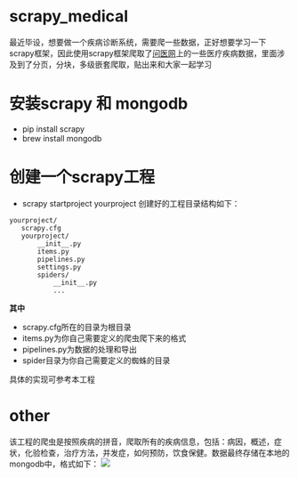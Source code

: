 # scrapy_medical
最近毕设，想要做一个疾病诊断系统，需要爬一些数据，正好想要学习一下scrapy框架，因此使用scrapy框架爬取了[问医网](http://jibing.wenyw.com)上的一些医疗疾病数据，里面涉及到了分页，分块，多级嵌套爬取，贴出来和大家一起学习

# 安装scrapy 和 mongodb
- pip install scrapy
- brew install mongodb

# 创建一个scrapy工程
- scrapy startproject yourproject
创建好的工程目录结构如下：
 ```
 yourproject/
    scrapy.cfg
    yourproject/
        __init__.py
        items.py
        pipelines.py
        settings.py
        spiders/
            __init__.py
            ...
 ```
 **其中**
 - scrapy.cfg所在的目录为根目录
 - items.py为你自己需要定义的爬虫爬下来的格式
 - pipelines.py为数据的处理和导出
 - spider目录为你自己需要定义的蜘蛛的目录
 
 具体的实现可参考本工程
 
 # other
 该工程的爬虫是按照疾病的拼音，爬取所有的疾病信息，包括：病因，概述，症状，化验检查，治疗方法，并发症，如何预防，饮食保健。数据最终存储在本地的mongodb中，格式如下：
 ![](https://github.com/baiyyang/scrapy_medical/mongodb_data.png)

